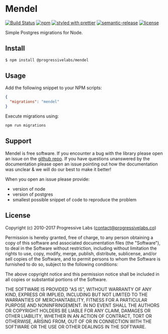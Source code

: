 # Mendel

[![Build Status](https://secure.travis-ci.org/progressivelabs/mendel.svg?branch=master)](http://travis-ci.org/progressivelabs/mendel)
[![npm](https://img.shields.io/npm/v/@progressivelabs/mendel.svg)](https://www.npmjs.com/package/progressivelabs/mendel)
[![styled with prettier](https://img.shields.io/badge/styled_with-prettier-ff69b4.svg)](https://github.com/prettier/prettier)
[![semantic-release](https://img.shields.io/badge/%20%20%F0%9F%93%A6%F0%9F%9A%80-semantic--release-e10079.svg)](https://github.com/semantic-release/semantic-release)
[![license](https://img.shields.io/github/license/progressivelabs/mendel.svg)](https://github.com/progressivelabs/mendel/blob/master/LICENSE)

Simple Postgres migrations for Node.

## Install

```sh
$ npm install @progressivelabs/mendel
```

## Usage

Add the following snippet to your NPM scripts:

```json
{
  "migrations": "mendel"
}
```

Execute migrations using:

```sh
npm run migrations
```

## Support

Mendel is free software.  If you encounter a bug with the library please open an
issue on the [github repo](https://github.com/progressivelabs/mendel). If you
have questions unanswered by the documentation please open an issue pointing out
how the documentation was unclear & we will do our best to make it better!

When you open an issue please provide:
- version of node
- version of postgres
- smallest possible snippet of code to reproduce the problem

## License

Copyright (c) 2010-2017 Progressive Labs (contact@progressivelabs.co)

Permission is hereby granted, free of charge, to any person obtaining a copy
of this software and associated documentation files (the "Software"), to deal
in the Software without restriction, including without limitation the rights
to use, copy, modify, merge, publish, distribute, sublicense, and/or sell
copies of the Software, and to permit persons to whom the Software is
furnished to do so, subject to the following conditions:

The above copyright notice and this permission notice shall be included in
all copies or substantial portions of the Software.

THE SOFTWARE IS PROVIDED "AS IS", WITHOUT WARRANTY OF ANY KIND, EXPRESS OR
IMPLIED, INCLUDING BUT NOT LIMITED TO THE WARRANTIES OF MERCHANTABILITY,
FITNESS FOR A PARTICULAR PURPOSE AND NONINFRINGEMENT. IN NO EVENT SHALL THE
AUTHORS OR COPYRIGHT HOLDERS BE LIABLE FOR ANY CLAIM, DAMAGES OR OTHER
LIABILITY, WHETHER IN AN ACTION OF CONTRACT, TORT OR OTHERWISE, ARISING FROM,
OUT OF OR IN CONNECTION WITH THE SOFTWARE OR THE USE OR OTHER DEALINGS IN
THE SOFTWARE.
